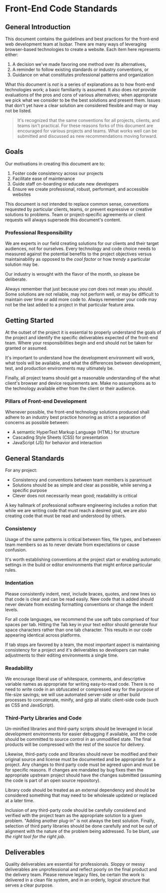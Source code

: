 # Front-End Code Standards

## General Introduction

This document contains the guidelines and best practices for the front-end web development team at Isobar. There are many ways of leveraging browser-based technologies to create a website. Each item here represents either:

1. A decision we've made favoring one method over its alternatives,
1. A reminder to follow existing standards or industry conventions, or
1. Guidance on what constitutes professional patterns and organization

What this document is _not_ is a series of explanations as to how front-end technologies work; a basic familiarity is assumed. It also does _not_ provide evaluations of the pros and cons of various alternatives; when appropriate we pick what we consider to be the best solutions and present them. Issues that don't yet have a clear solution are considered flexible and may or may not be listed.

> It's recognized that the same conventions for all projects, clients, and teams isn't practical. For these reasons forks of this document are encouraged for various projects and teams. 
What works well can be submitted and discussed as new recommendations moving forward. 

## Goals

Our motivations in creating this document are to:

1. Foster code consistency across our projects 
1. Facilitate ease of maintenance
1. Guide staff on-boarding or educate new developers
1. Ensure we create professional, robust, performant, and accessible websites

This document is not intended to replace common sense, conventions requested by particular clients, teams, or prevent expressive or creative solutions to problems. Team or project-specific agreements or client requests will always supersede this document's content.

### Professional Responsibility

We are experts in our field creating solutions for our clients and their target audiences, not for ourselves. Every technology and code choice needs to measured against the potential benefits to the project objectives versus maintainability as opposed to the _cool factor_ or how _trendy_ a particular solution may be. 

Our industry is wrought with the flavor of the month, so please be deliberate. 

Always remember that just because you _can_ does not mean you _should_. Some solutions are not reliable, may not perform well, or may be difficult to maintain over time or add more code to. Always remember your code may not be the last added to a project in that particular feature area.

## Getting Started

At the outset of the project it is essential to properly understand the goals of the project and identify the specific deliverables expected of the front-end team. Where your responsibilities begin and end should not be taken for granted or assumed.

It's important to understand how the development environment will work, what tools will be available, and what the differences between development, test, and production environments may ultimately be.

Finally, all project teams should get a reasonable understanding of the what client's browser and device requirements are. Make no assumptions as to the technology available either from the client or their audience.

### Pillars of Front-end Development

Whenever possible, the front-end technology solutions produced shall adhere to an industry best practice honoring as strict a separation of concerns as possible between:

 - A semantic HyperText Markup Language (HTML) for structure
 - Cascading Style Sheets (CSS) for presentation
 - JavaScript (JS) for behavior and interaction

## General Standards

For any project:

 - Consistency and conventions between team members is paramount
 - Solutions should be as simple and clear as possible, while serving a specific purpose
 - Clever does not necessarily mean good; readability is critical

A key hallmark of professional software engineering includes a notion that while we are writing code that must reach a desired goal, we are also creating code that must be read and understood by others.

### Consistency

Usage of the same patterns is critical between files, file types, and between team members so as to never deviate from expectations or cause confusion.

It's worth establishing conventions at the project start or enabling automatic settings in the build or editor environments that might enforce particular rules.

### Indentation

Please consistently indent, nest, include braces, quotes, and new lines so that code is clear and can be read easily. New code that is added should never deviate from existing formatting conventions or change the indent levels.

For all code languages, we recommend the use soft tabs comprised of four spaces per tab. Hitting the Tab key in your text editor should generate four space characters rather than one tab character. This results in our code appearing identical across platforms.

If tab stops are favored by a team, the most important aspect is maintaining consistency for a project and it's deliverables so developers can make adjustments to their editing environments a single time.

### Readability

We encourage liberal use of whitespace, comments, and descriptive variable names as appropriate for writing easy-to-read code. There is no need to write code in an obfuscated or compressed way for the purpose of file-size savings; we will use automated server-side or other build processes to concatenate, minify, and gzip all static client-side code (such as CSS and JavaScript).

### Third-Party Libraries and Code

Un-minified libraries and third-party scripts should be leveraged in local development environments for easier debugging if available, and the code should be committed to source control in an unmodified state. The final products will be compressed with the rest of the source for delivery.

Likewise, third-party code and libraries should never be modified and their original source and license must be documented and be appropriate for a project. Any changes to third party code must be agreed upon and must be for specific reasons. If changes are mandated by bug fixes then the appropriate upstream project should have the changes submitted (assuming the code is part of an open source repository).

Library code should be treated as an external dependency and should be considered something that may need to be wholesale updated or replaced at a later time.

Inclusion of any third-party code should be carefully considered and verified with the project team as the appropriate solution to a given problem. "Adding another plug-in" is not always the best solution. Finally, selection of third party libraries should be done carefully and not be out of alignment with the nature of the problem being addressed. To be blunt, _use the right tool for the right job_.

## Deliverables

Quality deliverables are essential for professionals. Sloppy or messy deliverables are unprofessional and reflect poorly on the final product and the delivery team. Please remove legacy files, be certain the work is delivered in a clean file system, and in an orderly, logical structure that serves a clear purpose.

